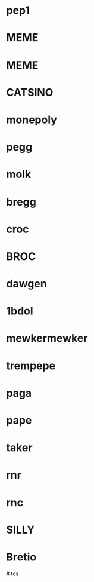 # pep1
# MEME
# MEME
# CATSINO
# monepoly
# pegg
# molk
# bregg
# croc
# BROC
# dawgen
# 1bdol
# mewkermewker
# trempepe
# paga
# pape
# taker
# rnr
# rnc
# SILLY
# Bretio
#   t e s  
 